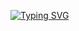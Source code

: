 <a href="https://git.io/typing-svg"><img src="https://readme-typing-svg.herokuapp.com?font=Cal+Sans&pause=1000&repeat=false&width=435&lines=Hi+%F0%9F%91%8B%2C+I'm+CatGenesis+%3C" alt="Typing SVG" /></a>

